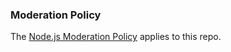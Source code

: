 ### Moderation Policy

The [Node.js Moderation Policy][] applies to this repo.

[Node.js moderation policy]: https://github.com/nodejs/admin/blob/main/Moderation-Policy.md
